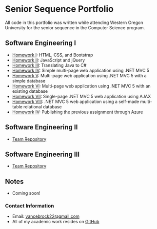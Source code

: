 # **Senior Sequence Portfolio**

All code in this portfolio was written while attending Western Oregon University for the senior sequence in the
Computer Science program.

## **Software Engineering I**
- [Homework I](https://brockv.github.io/CS460/HWK1/): HTML, CSS, and Bootstrap
- [Homework II](https://brockv.github.io/CS460/HWK2/): JavaScript and jQuery
- [Homework III](https://brockv.github.io/CS460/HWK3/): Translating Java to C#
- [Homework IV](https://brockv.github.io/CS460/HWK4/): Simple multi-page web application using .NET MVC 5
- [Homework V](https://brockv.github.io/CS460/HWK5/): Multi-page web application using .NET MVC 5 with a simple database
- [Homework VI](https://brockv.github.io/CS460/HWK6/): Multi-page web application using .NET MVC 5 with an existing database
- [Homework VII](https://brockv.github.io/CS460/HWK7/): Single-page .NET MVC 5 web application using AJAX
- [Homework VIII](https://brockv.github.io/CS460/HWK8/): .NET MVC 5 web application using a self-made multi-table relational database
- [Homework IV](https://brockv.github.io/CS460/HWK9/): Publishing the previous assignment through Azure

## **Software Engineering II**
- [Team Repository](https://bitbucket.org/floatnone/float-none/src/master/)

## **Software Engineering III**
- [Team Repository](https://bitbucket.org/floatnone/float-none/src/master/)

## **Notes**
- Coming soon!

### **Contact Information**
- Email: vancebrock22@gmail.com
- All of my academic work resides on [GitHub](https://github.com/brockv)


